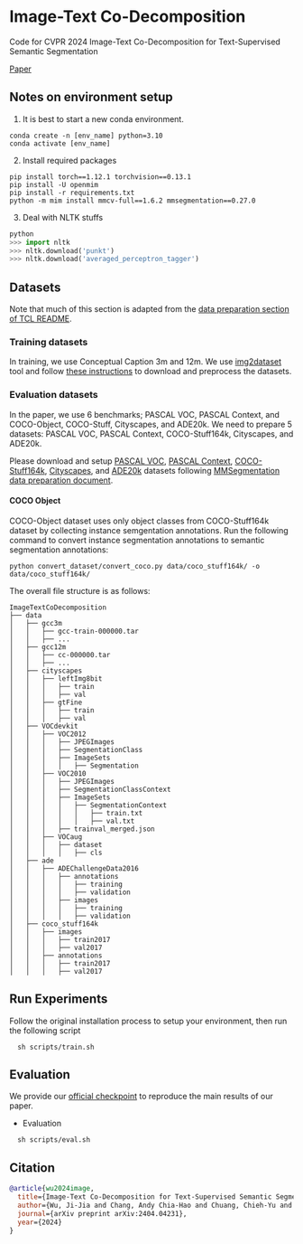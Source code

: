 # Image-Text Co-Decomposition
Code for CVPR 2024 Image-Text Co-Decomposition for Text-Supervised Semantic Segmentation

[Paper](https://arxiv.org/abs/2309.03900)  

## Notes on environment setup

1. It is best to start a new conda environment.
```
conda create -n [env_name] python=3.10
conda activate [env_name]
```

2. Install required packages
```shell
pip install torch==1.12.1 torchvision==0.13.1
pip install -U openmim
pip install -r requirements.txt
python -m mim install mmcv-full==1.6.2 mmsegmentation==0.27.0
```

3. Deal with NLTK stuffs
```python
python
>>> import nltk
>>> nltk.download('punkt')
>>> nltk.download('averaged_perceptron_tagger')
```

## Datasets

Note that much of this section is adapted from the [data preparation section of TCL README](https://github.com/kakaobrain/tcl#datasets).

### Training datasets

In training, we use Conceptual Caption 3m and 12m. We use [img2dataset](https://github.com/rom1504/img2dataset) tool and follow [these instructions](https://github.com/kakaobrain/tcl#training-datasets) to download and preprocess the datasets.

### Evaluation datasets

In the paper, we use 6 benchmarks; PASCAL VOC, PASCAL Context, and COCO-Object, COCO-Stuff, Cityscapes, and ADE20k. We need to prepare 5 datasets: PASCAL VOC, PASCAL Context, COCO-Stuff164k, Cityscapes, and ADE20k.

Please download and setup [PASCAL VOC](https://github.com/open-mmlab/mmsegmentation/blob/master/docs/en/dataset_prepare.md#pascal-voc), [PASCAL Context](https://github.com/open-mmlab/mmsegmentation/blob/master/docs/en/dataset_prepare.md#pascal-context), [COCO-Stuff164k](https://github.com/open-mmlab/mmsegmentation/blob/master/docs/en/dataset_prepare.md#coco-stuff-164k), [Cityscapes](https://github.com/open-mmlab/mmsegmentation/blob/master/docs/en/dataset_prepare.md#cityscapes), and [ADE20k](https://github.com/open-mmlab/mmsegmentation/blob/master/docs/en/dataset_prepare.md#ade20k) datasets following [MMSegmentation data preparation document](https://github.com/open-mmlab/mmsegmentation/blob/master/docs/en/dataset_prepare.md).

#### COCO Object

COCO-Object dataset uses only object classes from COCO-Stuff164k dataset by collecting instance semgentation annotations.
Run the following command to convert instance segmentation annotations to semantic segmentation annotations:

```shell
python convert_dataset/convert_coco.py data/coco_stuff164k/ -o data/coco_stuff164k/
```

The overall file structure is as follows:

```shell
ImageTextCoDecomposition
├── data
│   ├── gcc3m
│   │   ├── gcc-train-000000.tar
│   │   ├── ...
│   ├── gcc12m
│   │   ├── cc-000000.tar
│   │   ├── ...
│   ├── cityscapes
│   │   ├── leftImg8bit
│   │   │   ├── train
│   │   │   ├── val
│   │   ├── gtFine
│   │   │   ├── train
│   │   │   ├── val
│   ├── VOCdevkit
│   │   ├── VOC2012
│   │   │   ├── JPEGImages
│   │   │   ├── SegmentationClass
│   │   │   ├── ImageSets
│   │   │   │   ├── Segmentation
│   │   ├── VOC2010
│   │   │   ├── JPEGImages
│   │   │   ├── SegmentationClassContext
│   │   │   ├── ImageSets
│   │   │   │   ├── SegmentationContext
│   │   │   │   │   ├── train.txt
│   │   │   │   │   ├── val.txt
│   │   │   ├── trainval_merged.json
│   │   ├── VOCaug
│   │   │   ├── dataset
│   │   │   │   ├── cls
│   ├── ade
│   │   ├── ADEChallengeData2016
│   │   │   ├── annotations
│   │   │   │   ├── training
│   │   │   │   ├── validation
│   │   │   ├── images
│   │   │   │   ├── training
│   │   │   │   ├── validation
│   ├── coco_stuff164k
│   │   ├── images
│   │   │   ├── train2017
│   │   │   ├── val2017
│   │   ├── annotations
│   │   │   ├── train2017
│   │   │   ├── val2017
```

## Run Experiments
Follow the original installation process to setup your environment, then run the following script
```
  sh scripts/train.sh
```

## Evaluation

We provide our [official checkpoint](https://drive.google.com/file/d/1CpaaZswztgVulpTdVl_eiBRaIeoVAGJ2/view?usp=sharing) to reproduce the main results of our paper.

- Evaluation

```
  sh scripts/eval.sh
```

## Citation

```bibtex
@article{wu2024image,
  title={Image-Text Co-Decomposition for Text-Supervised Semantic Segmentation},
  author={Wu, Ji-Jia and Chang, Andy Chia-Hao and Chuang, Chieh-Yu and Chen, Chun-Pei and Liu, Yu-Lun and Chen, Min-Hung and Hu, Hou-Ning and Chuang, Yung-Yu and Lin, Yen-Yu},
  journal={arXiv preprint arXiv:2404.04231},
  year={2024}
}
```
